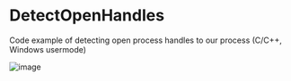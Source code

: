 # DetectOpenHandles
Code example of detecting open process handles to our process (C/C++, Windows usermode)

![image](https://github.com/AlSch092/DetectOpenHandles/assets/94417808/39a23769-f9b2-4371-a57e-2cec3989f9e5)


